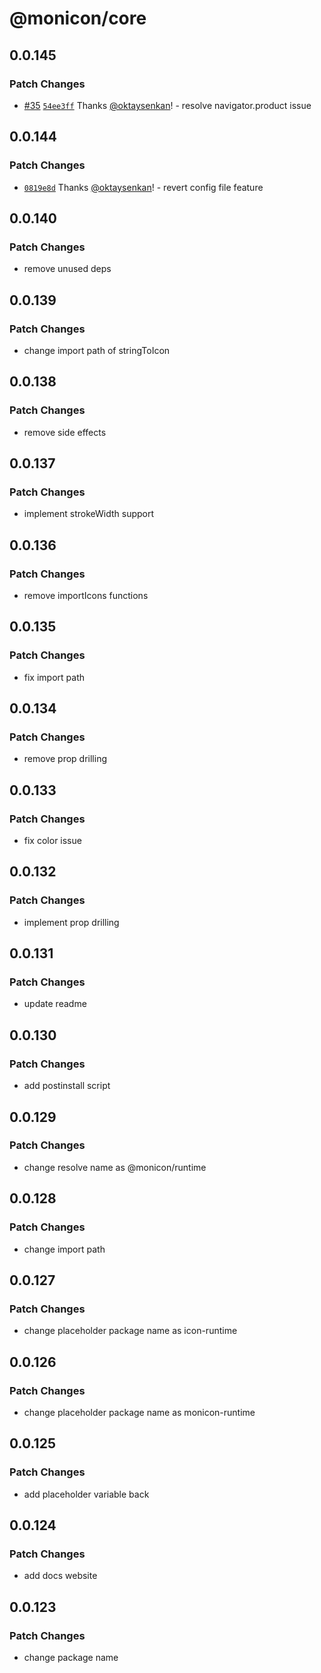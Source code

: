 # @monicon/core

## 0.0.145

### Patch Changes

- [#35](https://github.com/oktaysenkan/monicon/pull/35) [`54ee3ff`](https://github.com/oktaysenkan/monicon/commit/54ee3ffd51df589a4d2131029a55847ed15d8f9a) Thanks [@oktaysenkan](https://github.com/oktaysenkan)! - resolve navigator.product issue

## 0.0.144

### Patch Changes

- [`0819e8d`](https://github.com/oktaysenkan/monicon/commit/0819e8d7d31485fed596e985b7dce330f82296f2) Thanks [@oktaysenkan](https://github.com/oktaysenkan)! - revert config file feature

## 0.0.140

### Patch Changes

- remove unused deps

## 0.0.139

### Patch Changes

- change import path of stringToIcon

## 0.0.138

### Patch Changes

- remove side effects

## 0.0.137

### Patch Changes

- implement strokeWidth support

## 0.0.136

### Patch Changes

- remove importIcons functions

## 0.0.135

### Patch Changes

- fix import path

## 0.0.134

### Patch Changes

- remove prop drilling

## 0.0.133

### Patch Changes

- fix color issue

## 0.0.132

### Patch Changes

- implement prop drilling

## 0.0.131

### Patch Changes

- update readme

## 0.0.130

### Patch Changes

- add postinstall script

## 0.0.129

### Patch Changes

- change resolve name as @monicon/runtime

## 0.0.128

### Patch Changes

- change import path

## 0.0.127

### Patch Changes

- change placeholder package name as icon-runtime

## 0.0.126

### Patch Changes

- change placeholder package name as monicon-runtime

## 0.0.125

### Patch Changes

- add placeholder variable back

## 0.0.124

### Patch Changes

- add docs website

## 0.0.123

### Patch Changes

- change package name
